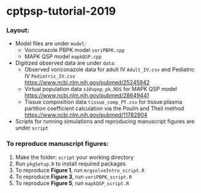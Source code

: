 # cptpsp-tutorial-2019

### Layout:

- Model files are under `model`:
    - Voriconazole PBPK model `voriPBPK.cpp`
    - MAPK QSP model `mapkQSP.cpp`
- Digitized observed data are under `data`:
    - Observed voriconazole data for adult IV `Adult_IV.csv` and Pediatric IV `Pediatric_IV.csv` https://www.ncbi.nlm.nih.gov/pubmed/25245942
    - Virtual population data `s10vpop_pk.RDS` for MAPK QSP model https://www.ncbi.nlm.nih.gov/pubmed/28649441
    - Tissue composition data `tissue_comp_PT.csv` for tissue:plasma partition coefficient calculation via the Poulin and Theil method https://www.ncbi.nlm.nih.gov/pubmed/11782904
- Scripts for running simulations and reproducing manuscript figures are under `script`

### To reproduce manuscript figures:

1. Make the folder: `script` your working directory
2. Run `pkgSetup.R` to install required packages
3. To reproduce **Figure 1**, run `mrgsolveIntro_script.R`
3. To reproduce **Figure 3**, run `voriPBPK_script.R`
4. To reproduce **Figure 5**, run `mapkQSP_script.R`